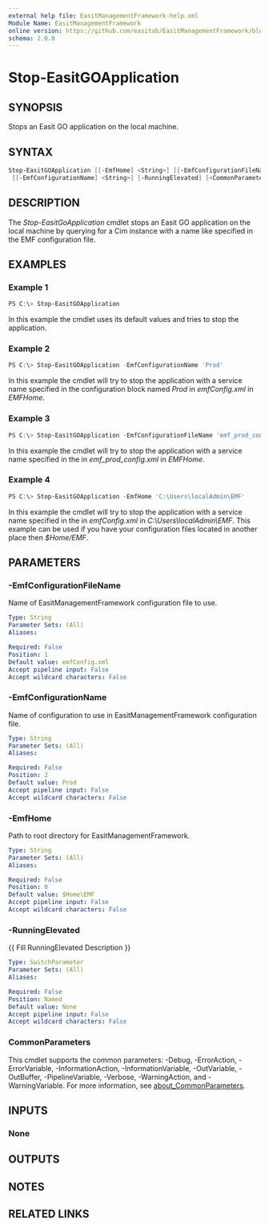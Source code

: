 ```yaml
---
external help file: EasitManagementFramework-help.xml
Module Name: EasitManagementFramework
online version: https://github.com/easitab/EasitManagementFramework/blob/development/docs/v1/Stop-EasitGOApplication.md
schema: 2.0.0
---
```


# Stop-EasitGOApplication

## SYNOPSIS

Stops an Easit GO application on the local machine.

## SYNTAX

```powershell
Stop-EasitGOApplication [[-EmfHome] <String>] [[-EmfConfigurationFileName] <String>]
 [[-EmfConfigurationName] <String>] [-RunningElevated] [<CommonParameters>]
```

## DESCRIPTION

The *Stop-EasitGoApplication* cmdlet stops an Easit GO application on the local machine by querying for a Cim instance with a name like specified in the EMF configuration file.

## EXAMPLES

### Example 1

```powershell
PS C:\> Stop-EasitGOApplication
```

In this example the cmdlet uses its default values and tries to stop the application.

### Example 2

```powershell
PS C:\> Stop-EasitGOApplication -EmfConfigurationName 'Prod'
```

In this example the cmdlet will try to stop the application with a service name specified in the configuration block named *Prod* in *emfConfig.xml* in *EMFHome*.

### Example 3

```powershell
PS C:\> Stop-EasitGOApplication -EmfConfigurationFileName 'emf_prod_config.xml'
```

In this example the cmdlet will try to stop the application with a service name specified in the in *emf_prod_config.xml* in *EMFHome*.

### Example 4

```powershell
PS C:\> Stop-EasitGOApplication -EmfHome 'C:\Users\localAdmin\EMF'
```

In this example the cmdlet will try to stop the application with a service name specified in the in *emfConfig.xml* in *C:\Users\localAdmin\EMF*. This example can be used if you have your configuration files located in another place then *$Home/EMF*.

## PARAMETERS

### -EmfConfigurationFileName

Name of EasitManagementFramework configuration file to use.

```yaml
Type: String
Parameter Sets: (All)
Aliases:

Required: False
Position: 1
Default value: emfConfig.xml
Accept pipeline input: False
Accept wildcard characters: False
```

### -EmfConfigurationName

Name of configuration to use in EasitManagementFramework configuration file.

```yaml
Type: String
Parameter Sets: (All)
Aliases:

Required: False
Position: 2
Default value: Prod
Accept pipeline input: False
Accept wildcard characters: False
```

### -EmfHome

Path to root directory for EasitManagementFramework.

```yaml
Type: String
Parameter Sets: (All)
Aliases:

Required: False
Position: 0
Default value: $Home\EMF
Accept pipeline input: False
Accept wildcard characters: False
```

### -RunningElevated
{{ Fill RunningElevated Description }}

```yaml
Type: SwitchParameter
Parameter Sets: (All)
Aliases:

Required: False
Position: Named
Default value: None
Accept pipeline input: False
Accept wildcard characters: False
```

### CommonParameters
This cmdlet supports the common parameters: -Debug, -ErrorAction, -ErrorVariable, -InformationAction, -InformationVariable, -OutVariable, -OutBuffer, -PipelineVariable, -Verbose, -WarningAction, and -WarningVariable. For more information, see [about_CommonParameters](http://go.microsoft.com/fwlink/?LinkID=113216).

## INPUTS

### None

## OUTPUTS

## NOTES

## RELATED LINKS
